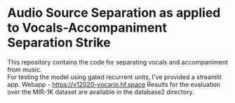 # Audio Source Separation as applied to Vocals-Accompaniment Separation Strike
This repository contains the code for separating vocals and accompaniment from music.  
For testing the model using gated recurrent units, I've provided a streamlit app. 
Webapp - https://v12020-vocario.hf.space
Results for the evaluation over the MIR-1K dataset are available in the database2 directory.
